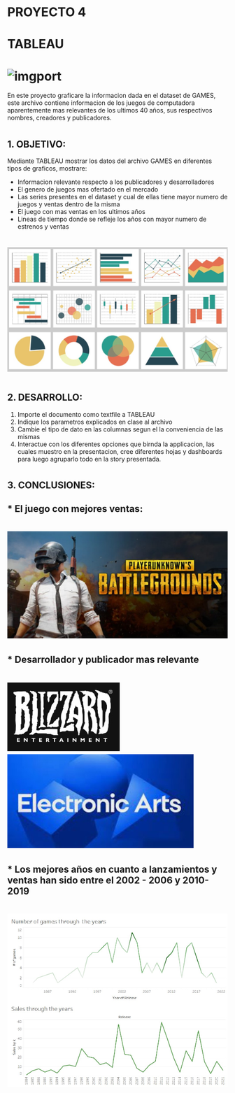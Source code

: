 # PROYECTO 4
# TABLEAU
# ![imgport](https://github.com/dfnevar/project-VI-visualization-tableau/assets/120135390/40299c7a-1ea6-48b5-b63b-f17192373f5c)


En este proyecto graficare la informacion dada en el dataset de GAMES, este archivo contiene informacion de los juegos de computadora aparentemente mas relevantes de los ultimos 40 años, sus respectivos nombres, creadores y publicadores.

#
## 1. OBJETIVO:
Mediante TABLEAU mostrar los datos del archivo GAMES en diferentes tipos de graficos, mostrare:

* Informacion relevante respecto a los publicadores y desarrolladores
* El genero de juegos mas ofertado en el mercado
* Las series presentes en el dataset y cual de ellas tiene mayor numero de juegos y ventas dentro de la misma 
* El juego con mas ventas en los ultimos años 
* Lineas de tiempo donde se refleje los años con mayor numero de estrenos y ventas


# ![Figura 2](Images/img.jpg)

#
## 2. DESARROLLO:
1. Importe el documento como textfile a TABLEAU
2. Indique los parametros explicados en clase al archivo
3. Cambie el tipo de dato en las columnas segun el la conveniencia de las mismas
4. Interactue con los diferentes opciones que birnda la applicacion, las cuales muestro en la presentacion, cree diferentes hojas y dashboards para luego agruparlo todo en la story presentada.


#
## 3. CONCLUSIONES:
## * El juego con mejores ventas:
# ![Figura 2](Imagenes/../Images/img1.jpg)
## * Desarrollador y publicador mas relevante

# ![Figura 3](Imagenes/../Images/img2.jpg) ![Figura 4](Imagenes/../Images/img3.jpg)

## * Los mejores años en cuanto a lanzamientos y ventas han sido entre el 2002 - 2006 y 2010-2019
# ![Figura 5](Imagenes/../Images/img4.jpg) 
